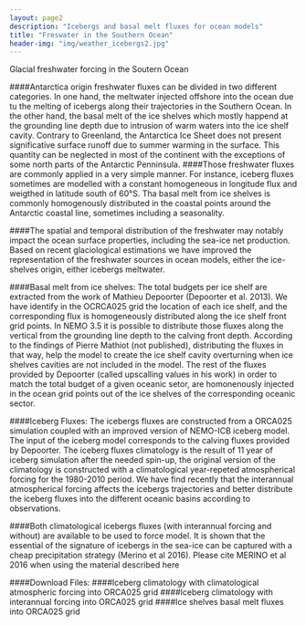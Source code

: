 ```yaml
---
layout: page2
description: "Icebergs and basal melt fluxes for ocean models"
title: "Freswater in the Southern Ocean"
header-img: "img/weather_icebergs2.jpg"
---
```

  


  <script type="{{site.baseurl}}/text/javascript">
    $(function(){
      SyntaxHighlighter.all();
    });
    $(window).load(function(){
      $('.flexslider').flexslider({
        animation: "slide",
        slideshow: false,
        slideshowSpeed: 12000,
        pausePlay: true,
        start: function(slider){
          $('body').removeClass('loading');
        }
      });
    });
  </script>

<!-- 
<div class="container">
	<div class="row">
        <div class="col-lg-8 col-lg-offset-2 col-md-10 col-md-offset-1">
 -->

Glacial freshwater forcing in the Soutern Ocean

####Antarctica origin freshwater fluxes can be divided in two different categories. In one hand, the meltwater injected offshore into the ocean due tu the melting of icebergs along their trajectories in the Southern Ocean. In the other hand, the basal melt of the ice shelves which mostly happend at the grounding line depth due to intrusion of warm waters into the ice shelf cavity. Contrary to Greenland, the Antarctica Ice Sheet does not present significative surface runoff due to summer warming in the surface. This quantity can be neglected in most of the continent with the exceptions of some north parts of the Antarctic Penninsula. 
####Those freshwater fluxes are commonly applied in a very simple manner. For instance, iceberg fluxes sometimes are modelled with a constant homogeneous in longitude flux and weigthed in latitude south of 60°S. Tha basal melt from ice shelves is commonly homogenously distributed in the coastal points around the Antarctic coastal line, sometimes including a seasonality.

####The spatial and temporal distribution of the freshwater may  notably impact the ocean surface properties, including the sea-ice net production. Based on recent glaciological estimations we have improved the representation of the freshwater sources in ocean models, either the ice-shelves origin, either icebergs meltwater.

####Basal melt from ice shelves: The total budgets per ice shelf are extracted from the work of Mathieu Depoorter (Depoorter et al. 2013). We have identify in the OCRCA025 grid the location of each ice shelf, and the corresponding flux is homogeneously distributed along the ice shelf front grid points. In NEMO 3.5 it is possible to distribute those fluxes along the vertical from the grounding line depth to the calving front depth. According to the findings of Pierre Mathiot (not published), distributing the fluxes in that way, help the model to create the ice shelf cavity overturning when ice shelves cavities are not included in the model. The rest of the fluxes provided by Depoorter (called upscalling values in his work) in order to match the total budget of a given oceanic setor, are homonenously injected in the ocean grid points out of the ice shelves of the corresponding oceanic sector. 

####Iceberg Fluxes: The icebergs fluxes are constructed from a ORCA025 simulation coupled with an improved version of NEMO-ICB iceberg model. The input of the iceberg model corresponds to the calving fluxes provided by Depoorter. The iceberg fluxes climatology is the result of 11 year of iceberg simulation after the needed spin-up, the original version of the climatology is constructed with a climatological year-repeted atmospherical forcing for the 1980-2010 period. We have find recently that the interannual atmospherical forcing affects the icebergs trajectories and better distribute the iceberg fluxes into the different oceanic basins according to observations.

####Both climatological icebergs fluxes (with interannual forcing and without) are available to be used to force model. It is shown that the essential of the signature of icebergs in the sea-ice can be captured with a cheap precipitation strategy (Merino et al 2016). Please cite MERINO et al 2016 when using the material described here


####Download Files:
####Iceberg climatology with climatological atmospheric forcing into ORCA025 grid
####Iceberg climatology with interannual forcing into ORCA025 grid
####Ice shelves basal melt fluxes into ORCA025 grid 
 

</div>            
